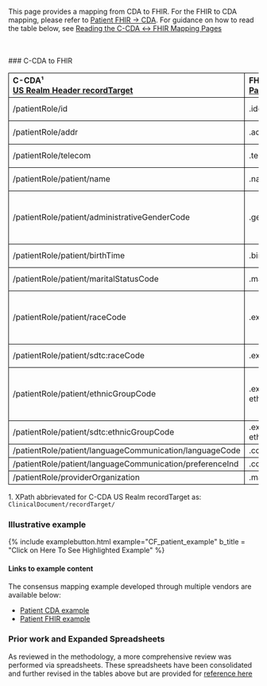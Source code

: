<style>
td, th {
   border: 1px solid black!important;
}
</style>

This page provides a mapping from CDA to FHIR. For the FHIR to CDA mapping, please refer to [Patient FHIR → CDA](./FC-patient.html). For guidance on how to read the table below, see [Reading the C-CDA ↔ FHIR Mapping Pages](./mappingGuidance.html)

<br />
<br />
### C-CDA to FHIR

|C-CDA¹<br/>[US Realm Header recordTarget](http://hl7.org/cda/stds/ccda/draft1/StructureDefinition-2.16.840.1.113883.10.20.22.1.1.html)|FHIR<br/>[Patient](http://hl7.org/fhir/us/core/StructureDefinition-us-core-patient.html#profile)|Transform Steps|
|:----|:----|:----|
|/patientRole/id|.identifier|[CDA id ↔ FHIR identifier](mappingGuidance.html#cda-id--fhir-identifier)|
|/patientRole/addr|.address|[CDA addr ↔ FHIR address ](mappingGuidance.html#cda-addr--fhir-address)|
|/patientRole/telecom|.telecom|[CDA telecom ↔ FHIR telecom](mappingGuidance.html#cda-telecom--fhir-telecom)|
|/patientRole/patient/name|.name|[CDA name ↔ FHIR name ](mappingGuidance.html#cda-name--fhir-name)|
|/patientRole/patient/administrativeGenderCode|.gender|[CDA coding ↔ FHIR CodeableConcept](mappingGuidance.html#cda-coding--fhir-codeableconcept)<br/>[CDA administrativeGender → FHIR gender](ConceptMap-CF-AdministrativeGender.html)|
|/patientRole/patient/birthTime|.birthDate|[CDA ↔ FHIR Time/Dates](mappingGuidance.html#cda--fhir-timedates)|
|/patientRole/patient/maritalStatusCode|.maritalStatus|[CDA coding ↔ FHIR CodeableConcept](mappingGuidance.html#cda-coding--fhir-codeableconcept)|
|/patientRole/patient/raceCode|.extension:us-core-race|[CDA coding ↔ FHIR CodeableConcept](mappingGuidance.html#cda-coding--fhir-codeableconcept)<br/>This should map to ombCategory extension|
|/patientRole/patient/sdtc:raceCode|.extension:us-core-race|[CDA coding ↔ FHIR CodeableConcept](mappingGuidance.html#cda-coding--fhir-codeableconcept)|
|/patientRole/patient/ethnicGroupCode|.extension:us-core-ethnicity|[CDA coding ↔ FHIR CodeableConcept](mappingGuidance.html#cda-coding--fhir-codeableconcept)<br/>This should map to ombCategory extension|
|/patientRole/patient/sdtc:ethnicGroupCode|.extension:us-core-ethnicity|[CDA coding ↔ FHIR CodeableConcept](mappingGuidance.html#cda-coding--fhir-codeableconcept)|
|/patientRole/patient/languageCommunication/languageCode|.communication.language||
|/patientRole/patient/languageCommunication/preferenceInd|.communication.preferred||
|/patientRole/providerOrganization|.managingOrganization|

1\. XPath abbrievated for C-CDA US Realm recordTarget as: <br/> ```ClinicalDocument/recordTarget/```

### Illustrative example

{% include examplebutton.html example="CF_patient_example" b_title = "Click on Here To See Highlighted Example" %}

#### Links to example content

The consensus mapping example developed through multiple vendors are available below:
* [Patient CDA example](./Binary-CF-patient.html)
* [Patient FHIR example](./Patient-CF-patient.html)

### Prior work and Expanded Spreadsheets

As reviewed in the methodology, a more comprehensive review was performed via spreadsheets. These spreadsheets have been consolidated and further revised in the tables above but are provided for [reference here](https://github.com/HL7/ccda-on-fhir/blob/master/mappings/CF/CCDA-FHIR%20Patient.csv) 